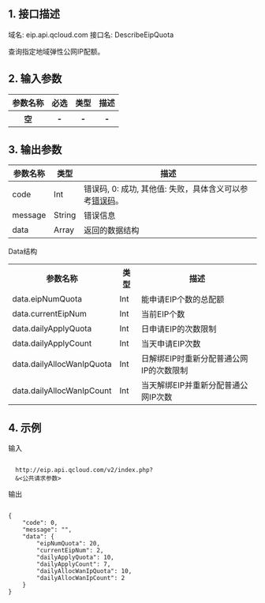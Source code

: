 ## 1. 接口描述
 
域名: eip.api.qcloud.com
接口名: DescribeEipQuota

查询指定地域弹性公网IP配额。

 

## 2. 输入参数
 

<table class="t"><tbody><tr>
<th>参数名称</th>
<th>必选</th>
<th>类型</th>
<th>描述</th>
<tr>
<th>空</th>
<th>-</th>
<th>-</th>
<th>-</th>
</tbody></table>

 

## 3. 输出参数
 | 参数名称 | 类型 | 描述 |
|---------|---------|---------|
| code |  Int | 错误码, 0: 成功, 其他值: 失败，具体含义可以参考<a href="/document/product/213/6982" title="错误码">错误码</a>。 |
| message |   String | 错误信息 |
| data |   Array | 返回的数据结构|

Data结构

<table class="t"><tbody><tr>
<th><b>参数名称</b></th>
<th><b>类型</b></th>
<th><b>描述</b></th>
<tr>
<td> data.eipNumQuota <td> Int <td> 能申请EIP个数的总配额
<tr>
<td> data.currentEipNum <td> Int <td> 当前EIP个数
<tr>
<td> data.dailyApplyQuota <td> Int <td> 日申请EIP的次数限制
<tr>
<td> data.dailyApplyCount <td> Int <td> 当天申请EIP次数
<tr>
<td> data.dailyAllocWanIpQuota <td> Int <td> 日解绑EIP时重新分配普通公网IP的次数限制
<tr>
<td> data.dailyAllocWanIpCount <td> Int <td> 当天解绑EIP并重新分配普通公网IP次数
</tbody></table>

 

## 4. 示例
 
输入
```

  http://eip.api.qcloud.com/v2/index.php?
  &<公共请求参数>

```

输出
```

{
    "code": 0,
    "message": "",
    "data": {
        "eipNumQuota": 20,
        "currentEipNum": 2,
        "dailyApplyQuota": 10,
        "dailyApplyCount": 7,
        "dailyAllocWanIpQuota": 10,
        "dailyAllocWanIpCount": 2    
    }
}

```

